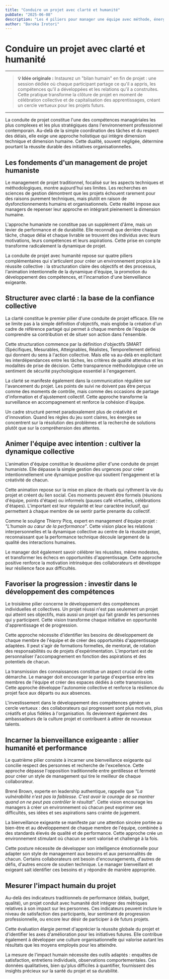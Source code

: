 ```yaml
---
title: "Conduire un projet avec clarté et humanité"
pubDate: "2025-06-08"
description: "Les 4 piliers pour manager une équipe avec méthode, énergie, transmission et bienveillance."
author: "Baroka Irotori"
---
```


# Conduire un projet avec clarté et humanité

---

> **💡 Idée originale :**
> Instaurez un "bilan humain" en fin de projet : une session dédiée où chaque participant partage ce qu'il a appris, les compétences qu'il a développées et les relations qu'il a construites. Cette pratique transforme la clôture de projet en moment de célébration collective et de capitalisation des apprentissages, créant un cercle vertueux pour les projets futurs.

---



La conduite de projet constitue l'une des compétences managériales les plus complexes et les plus stratégiques dans l'environnement professionnel contemporain. Au-delà de la simple coordination des tâches et du respect des délais, elle exige une approche holistique qui intègre dimension technique et dimension humaine. Cette dualité, souvent négligée, détermine pourtant la réussite durable des initiatives organisationnelles.

## Les fondements d'un management de projet humaniste

Le management de projet traditionnel, focalisé sur les aspects techniques et méthodologiques, montre aujourd'hui ses limites. Les recherches en sciences de gestion démontrent que les projets échouent rarement pour des raisons purement techniques, mais plutôt en raison de dysfonctionnements humains et organisationnels. Cette réalité impose aux managers de repenser leur approche en intégrant pleinement la dimension humaine.

L'approche humaniste ne constitue pas un supplément d'âme, mais un levier de performance et de durabilité. Elle reconnaît que derrière chaque tâche, chaque délai et chaque livrable se trouvent des individus avec leurs motivations, leurs compétences et leurs aspirations. Cette prise en compte transforme radicalement la dynamique de projet.

La conduite de projet avec humanité repose sur quatre piliers complémentaires qui s'articulent pour créer un environnement propice à la réussite collective : la structuration claire des objectifs et des processus, l'animation intentionnelle de la dynamique d'équipe, la promotion du développement des compétences, et l'incarnation d'une bienveillance exigeante.

## Structurer avec clarté : la base de la confiance collective

La clarté constitue le premier pilier d'une conduite de projet efficace. Elle ne se limite pas à la simple définition d'objectifs, mais englobe la création d'un cadre de référence partagé qui permet à chaque membre de l'équipe de comprendre sa contribution et de situer son action dans l'ensemble.

Cette structuration commence par la définition d'objectifs SMART (Spécifiques, Mesurables, Atteignables, Réalistes, Temporellement définis) qui donnent du sens à l'action collective. Mais elle va au-delà en explicitant les interdépendances entre les tâches, les critères de qualité attendus et les modalités de prise de décision. Cette transparence méthodologique crée un sentiment de sécurité psychologique essentiel à l'engagement.

La clarté se manifeste également dans la communication régulière sur l'avancement du projet. Les points de suivi ne doivent pas être perçus comme des moments de contrôle, mais comme des occasions de partage d'information et d'ajustement collectif. Cette approche transforme la surveillance en accompagnement et renforce la cohésion d'équipe.

Un cadre structuré permet paradoxalement plus de créativité et d'innovation. Quand les règles du jeu sont claires, les énergies se concentrent sur la résolution des problèmes et la recherche de solutions plutôt que sur la compréhension des attentes.

## Animer l'équipe avec intention : cultiver la dynamique collective

L'animation d'équipe constitue le deuxième pilier d'une conduite de projet humaniste. Elle dépasse la simple gestion des urgences pour créer intentionnellement une dynamique positive qui soutient l'engagement et la créativité de chacun.

Cette animation repose sur la mise en place de rituels qui rythment la vie du projet et créent du lien social. Ces moments peuvent être formels (réunions d'équipe, points d'étape) ou informels (pauses café virtuelles, célébrations d'étapes). L'important est leur régularité et leur caractère inclusif, qui permettent à chaque membre de se sentir partie prenante du collectif.

Comme le souligne Thierry Picq, expert en management d'équipe projet : *"L'humain au cœur de la performance"*. Cette vision place les relations interpersonnelles et la dynamique collective au centre de la réussite projet, reconnaissant que la performance technique découle largement de la qualité des interactions humaines.

Le manager doit également savoir célébrer les réussites, même modestes, et transformer les échecs en opportunités d'apprentissage. Cette approche positive renforce la motivation intrinsèque des collaborateurs et développe leur résilience face aux difficultés.

## Favoriser la progression : investir dans le développement des compétences

Le troisième pilier concerne le développement des compétences individuelles et collectives. Un projet réussi n'est pas seulement un projet qui atteint ses objectifs, mais aussi un projet qui fait grandir les personnes qui y participent. Cette vision transforme chaque initiative en opportunité d'apprentissage et de progression.

Cette approche nécessite d'identifier les besoins de développement de chaque membre de l'équipe et de créer des opportunités d'apprentissage adaptées. Il peut s'agir de formations formelles, de mentorat, de rotation des responsabilités ou de projets d'expérimentation. L'important est de personnaliser l'accompagnement en fonction des aspirations et des potentiels de chacun.

La transmission des connaissances constitue un aspect crucial de cette démarche. Le manager doit encourager le partage d'expertise entre les membres de l'équipe et créer des espaces dédiés à cette transmission. Cette approche développe l'autonomie collective et renforce la résilience du projet face aux départs ou aux absences.

L'investissement dans le développement des compétences génère un cercle vertueux : des collaborateurs qui progressent sont plus motivés, plus créatifs et plus fidèles à l'organisation. Ils deviennent également des ambassadeurs de la culture projet et contribuent à attirer de nouveaux talents.

## Incarner la bienveillance exigeante : allier humanité et performance

Le quatrième pilier consiste à incarner une bienveillance exigeante qui concilie respect des personnes et recherche de l'excellence. Cette approche dépasse l'opposition traditionnelle entre gentillesse et fermeté pour créer un style de management qui tire le meilleur de chaque collaborateur.

Brené Brown, experte en leadership authentique, rappelle que *"La vulnérabilité n'est pas la faiblesse. C'est avoir le courage de se montrer quand on ne peut pas contrôler le résultat"*. Cette vision encourage les managers à créer un environnement où chacun peut exprimer ses difficultés, ses idées et ses aspirations sans crainte de jugement.

La bienveillance exigeante se manifeste par une attention sincère portée au bien-être et au développement de chaque membre de l'équipe, combinée à des standards élevés de qualité et de performance. Cette approche crée un environnement stimulant où chacun se sent valorisé et challengé à la fois.

Cette posture nécessite de développer son intelligence émotionnelle pour adapter son style de management aux besoins et aux personnalités de chacun. Certains collaborateurs ont besoin d'encouragements, d'autres de défis, d'autres encore de soutien technique. Le manager bienveillant et exigeant sait identifier ces besoins et y répondre de manière appropriée.

## Mesurer l'impact humain du projet

Au-delà des indicateurs traditionnels de performance (délais, budget, qualité), un projet conduit avec humanité doit intégrer des métriques relatives à son impact sur les personnes. Ces indicateurs peuvent inclure le niveau de satisfaction des participants, leur sentiment de progression professionnelle, ou encore leur désir de participer à de futurs projets.

Cette évaluation élargie permet d'apprécier la réussite globale du projet et d'identifier les axes d'amélioration pour les initiatives futures. Elle contribue également à développer une culture organisationnelle qui valorise autant les résultats que les moyens employés pour les atteindre.

La mesure de l'impact humain nécessite des outils adaptés : enquêtes de satisfaction, entretiens individuels, observations comportementales. Ces données qualitatives, bien qu'plus difficiles à quantifier, fournissent des insights précieux sur la santé du projet et sa durabilité.
